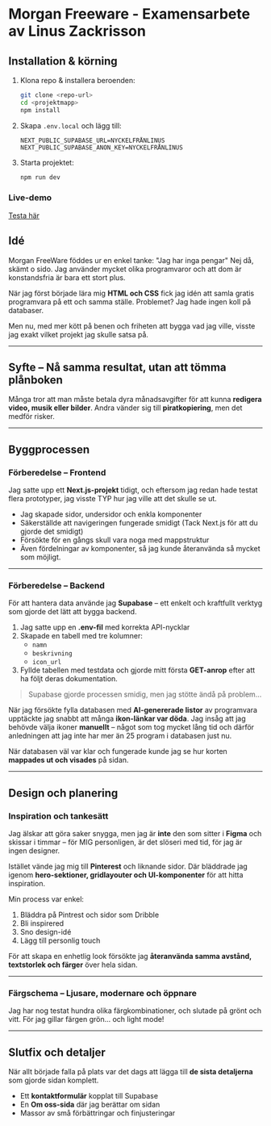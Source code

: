 # Morgan Freeware - Examensarbete av Linus Zackrisson

## Installation & körning

1. Klona repo & installera beroenden:
   ```sh
   git clone <repo-url>
   cd <projektmapp>
   npm install
   ```
2. Skapa `.env.local` och lägg till:
   ```env
   NEXT_PUBLIC_SUPABASE_URL=NYCKELFRÅNLINUS
   NEXT_PUBLIC_SUPABASE_ANON_KEY=NYCKELFRÅNLINUS
   ```
3. Starta projektet:
   ```sh
   npm run dev
   ```

### Live-demo

[Testa här](#)

## Idé

Morgan FreeWare föddes ur en enkel tanke: "Jag har inga pengar" Nej då, skämt o sido. Jag använder mycket olika programvaror och att dom är konstandsfria är bara ett stort plus.

När jag först började lära mig **HTML och CSS** fick jag idén att samla gratis programvara på ett och samma ställe. Problemet? Jag hade ingen koll på databaser.

Men nu, med mer kött på benen och friheten att bygga vad jag ville, visste jag exakt vilket projekt jag skulle satsa på.

---

## Syfte – Nå samma resultat, utan att tömma plånboken

Många tror att man måste betala dyra månadsavgifter för att kunna **redigera video, musik eller bilder**. Andra vänder sig till **piratkopiering**, men det medför risker.

---

## Byggprocessen

### Förberedelse – Frontend

Jag satte upp ett **Next.js-projekt** tidigt, och eftersom jag redan hade testat flera prototyper, jag visste TYP hur jag ville att det skulle se ut.

- Jag skapade sidor, undersidor och enkla komponenter
- Säkerställde att navigeringen fungerade smidigt (Tack Next.js för att du gjorde det smidigt)
- Försökte för en gångs skull vara noga med mappstruktur
- Även fördelningar av komponenter, så jag kunde återanvända så mycket som möjligt.

---

### Förberedelse – Backend

För att hantera data använde jag **Supabase** – ett enkelt och kraftfullt verktyg som gjorde det lätt att bygga backend.

1. Jag satte upp en **.env-fil** med korrekta API-nycklar
2. Skapade en tabell med tre kolumner:
   - `namn`
   - `beskrivning`
   - `icon_url`
3. Fyllde tabellen med testdata och gjorde mitt första **GET-anrop** efter att ha följt deras dokumentation.

> Supabase gjorde processen smidig, men jag stötte ändå på problem...

När jag försökte fylla databasen med **AI-genererade listor** av programvara upptäckte jag snabbt att många **ikon-länkar var döda**. Jag insåg att jag behövde välja ikoner **manuellt** – något som tog mycket lång tid
och därför anledningen att jag inte har mer än 25 program i databasen just nu.

När databasen väl var klar och fungerade kunde jag se hur korten **mappades ut och visades** på sidan.

---

## Design och planering

### Inspiration och tankesätt

Jag älskar att göra saker snygga, men jag är **inte** den som sitter i **Figma** och skissar i timmar – för MIG personligen, är det slöseri med tid, för jag är ingen designer.

Istället vände jag mig till **Pinterest** och liknande sidor. Där bläddrade jag igenom **hero-sektioner, gridlayouter och UI-komponenter** för att hitta inspiration.

Min process var enkel:

1. Bläddra på Pintrest och sidor som Dribble
2. Bli inspirered 
3. Sno design-idé
4. Lägg till personlig touch


För att skapa en enhetlig look försökte jag **återanvända samma avstånd, textstorlek och färger** över hela sidan.

---

### Färgschema – Ljusare, modernare och öppnare

Jag har nog testat hundra olika färgkombinationer, och slutade på grönt och vitt. För jag gillar färgen grön... och light mode!

---

## Slutfix och detaljer

När allt började falla på plats var det dags att lägga till **de sista detaljerna** som gjorde sidan komplett.

- Ett **kontaktformulär** kopplat till Supabase
- En **Om oss-sida** där jag berättar om sidan
- Massor av små förbättringar och finjusteringar


